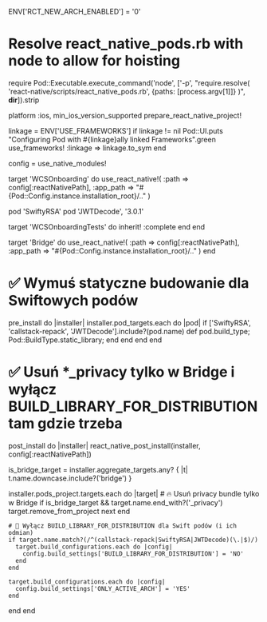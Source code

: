 ENV['RCT_NEW_ARCH_ENABLED'] = '0'

# Resolve react_native_pods.rb with node to allow for hoisting
require Pod::Executable.execute_command('node', ['-p',
  "require.resolve(
    'react-native/scripts/react_native_pods.rb',
    {paths: [process.argv[1]]}
  )", __dir__]).strip

platform :ios, min_ios_version_supported
prepare_react_native_project!

linkage = ENV['USE_FRAMEWORKS']
if linkage != nil
  Pod::UI.puts "Configuring Pod with #{linkage}ally linked Frameworks".green
  use_frameworks! :linkage => linkage.to_sym
end

config = use_native_modules!

target 'WCSOnboarding' do
  use_react_native!(
    :path => config[:reactNativePath],
    :app_path => "#{Pod::Config.instance.installation_root}/.."
  )

  pod 'SwiftyRSA'
  pod 'JWTDecode', '3.0.1'

  target 'WCSOnboardingTests' do
    inherit! :complete
  end
end

target 'Bridge' do
  use_react_native!(
    :path => config[:reactNativePath],
    :app_path => "#{Pod::Config.instance.installation_root}/.."
  )
end

# ✅ Wymuś statyczne budowanie dla Swiftowych podów
pre_install do |installer|
  installer.pod_targets.each do |pod|
    if ['SwiftyRSA', 'callstack-repack', 'JWTDecode'].include?(pod.name)
      def pod.build_type; Pod::BuildType.static_library; end
    end
  end
end

# ✅ Usuń *_privacy tylko w Bridge i wyłącz BUILD_LIBRARY_FOR_DISTRIBUTION tam gdzie trzeba
post_install do |installer|
  react_native_post_install(installer, config[:reactNativePath])

  is_bridge_target = installer.aggregate_targets.any? { |t| t.name.downcase.include?('bridge') }

  installer.pods_project.targets.each do |target|
    # 🔥 Usuń privacy bundle tylko w Bridge
    if is_bridge_target && target.name.end_with?('_privacy')
      target.remove_from_project
      next
    end

    # 🔧 Wyłącz BUILD_LIBRARY_FOR_DISTRIBUTION dla Swift podów (i ich odmian)
    if target.name.match?(/^(callstack-repack|SwiftyRSA|JWTDecode)(\.|$)/)
      target.build_configurations.each do |config|
        config.build_settings['BUILD_LIBRARY_FOR_DISTRIBUTION'] = 'NO'
      end
    end

    target.build_configurations.each do |config|
      config.build_settings['ONLY_ACTIVE_ARCH'] = 'YES'
    end
  end
end
